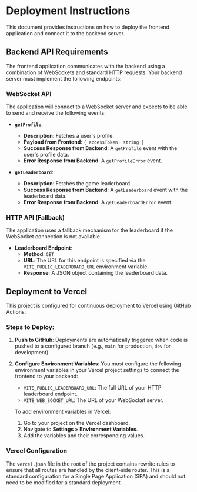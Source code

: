 # Deployment Instructions

This document provides instructions on how to deploy the frontend application and connect it to the backend server.

## Backend API Requirements

The frontend application communicates with the backend using a combination of WebSockets and standard HTTP requests. Your backend server must implement the following endpoints:

### WebSocket API

The application will connect to a WebSocket server and expects to be able to send and receive the following events:

*   **`getProfile`**:
    *   **Description**: Fetches a user's profile.
    *   **Payload from Frontend**: `{ accessToken: string }`
    *   **Success Response from Backend**: A `getProfile` event with the user's profile data.
    *   **Error Response from Backend**: A `getProfileError` event.

*   **`getLeaderboard`**:
    *   **Description**: Fetches the game leaderboard.
    *   **Success Response from Backend**: A `getLeaderboard` event with the leaderboard data.
    *   **Error Response from Backend**: A `getLeaderboardError` event.

### HTTP API (Fallback)

The application uses a fallback mechanism for the leaderboard if the WebSocket connection is not available.

*   **Leaderboard Endpoint**:
    *   **Method**: `GET`
    *   **URL**: The URL for this endpoint is specified via the `VITE_PUBLIC_LEADERBOARD_URL` environment variable.
    *   **Response**: A JSON object containing the leaderboard data.

## Deployment to Vercel

This project is configured for continuous deployment to Vercel using GitHub Actions.

### Steps to Deploy:

1.  **Push to GitHub**: Deployments are automatically triggered when code is pushed to a configured branch (e.g., `main` for production, `dev` for development).

2.  **Configure Environment Variables**: You must configure the following environment variables in your Vercel project settings to connect the frontend to your backend:
    *   `VITE_PUBLIC_LEADERBOARD_URL`: The full URL of your HTTP leaderboard endpoint.
    *   `VITE_WEB_SOCKET_URL`: The URL of your WebSocket server.

    To add environment variables in Vercel:
    1.  Go to your project on the Vercel dashboard.
    2.  Navigate to **Settings > Environment Variables**.
    3.  Add the variables and their corresponding values.

### Vercel Configuration

The `vercel.json` file in the root of the project contains rewrite rules to ensure that all routes are handled by the client-side router. This is a standard configuration for a Single Page Application (SPA) and should not need to be modified for a standard deployment.
